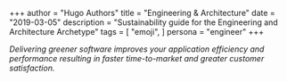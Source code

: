 +++
author = "Hugo Authors"
title = "Engineering & Architecture"
date = "2019-03-05"
description = "Sustainability guide for the Engineering and Architecture Archetype"
tags = [
    "emoji",
]
persona = "engineer" 
+++

*Delivering greener software improves your application efficiency and performance resulting in faster time-to-market and greater customer satisfaction.*

